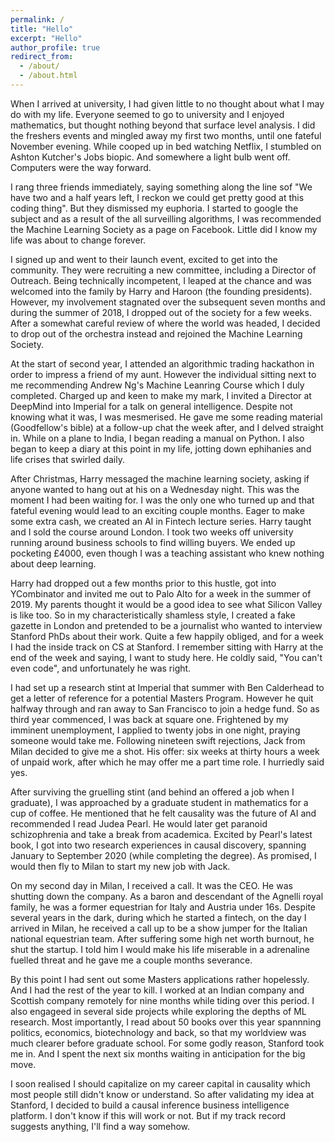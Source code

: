 ```yaml
---
permalink: /
title: "Hello"
excerpt: "Hello"
author_profile: true
redirect_from: 
  - /about/
  - /about.html
---
```


When I arrived at university, I had given little to no thought about what I may do with my life. Everyone seemed to go to university and I enjoyed mathematics, but thought nothing beyond that surface level analysis. I did the freshers events and mingled away my first two months, until one fateful November evening. While cooped up in bed watching Netflix, I stumbled on Ashton Kutcher's Jobs biopic. And somewhere a light bulb went off. Computers were the way forward. 

I rang three friends immediately, saying something along the line sof "We have two and a half years left, I reckon we could get pretty good at this coding thing". But they dismissed my euphoria. I started to google the subject and as a result of the all surveilling algorithms, I was recommended the Machine Learning Society as a page on Facebook. Little did I know my life was about to change forever. 

I signed up and went to their launch event, excited to get into the community. They were recruiting a new committee, including a Director of Outreach. Being technically incompetent, I leaped at the chance and was welcomed into the family by Harry and Haroon (the founding presidents). However, my involvement stagnated over the subsequent seven months and during the summer of 2018, I dropped out of the society for a few weeks. After a somewhat careful review of where the world was headed, I decided to drop out of the orchestra instead and rejoined the Machine Learning Society. 

At the start of second year, I attended an algorithmic trading hackathon in order to impress a friend of my aunt. However the individual sitting next to me recommending Andrew Ng's Machine Leanring Course which I duly completed. Charged up and keen to make my mark, I invited a Director at DeepMind into Imperial for a talk on general intelligence. Despite not knowing what it was, I was mesmerised. He gave me some reading material (Goodfellow's bible) at a follow-up chat the week after, and I delved straight in. While on a plane to India, I began reading a manual on Python. I also began to keep a diary at this point in my life, jotting down ephihanies and life crises that swirled daily. 

After Christmas, Harry messaged the machine learning society, asking if anyone wanted to hang out at his on a Wednesday night. This was the moment I had been waiting for. I was the only one who turned up and that fateful evening would lead to an exciting couple months. Eager to make some extra cash, we created an AI in Fintech lecture series. Harry taught and I sold the course around London. I took two weeks off university running around business schools to find willing buyers. We ended up pocketing £4000, even though I was a teaching assistant who knew nothing about deep learning. 

Harry had dropped out a few months prior to this hustle, got into YCombinator and invited me out to Palo Alto for a week in the summer of 2019. My parents thought it would be a good idea to see what Silicon Valley is like too. So in my characteristically shamless style, I created a fake gazette in London and pretended to be a journalist who wanted to interview Stanford PhDs about their work. Quite a few happily obliged, and for a week I had the inside track on CS at Stanford. I remember sitting with Harry at the end of the week and saying, I want to study here. He coldly said, "You can't even code", and unfortunately he was right. 

I had set up a research stint at Imperial that summer with Ben Calderhead to get a letter of reference for a potential Masters Program. However he quit halfway through and ran away to San Francisco to join a hedge fund. So as third year commenced, I was back at square one. Frightened by my imminent unemployment, I applied to twenty jobs in one night, praying someone would take me. Following nineteen swift rejections, Jack from Milan decided to give me a shot. His offer: six weeks at thirty hours a week of unpaid work, after which he may offer me a part time role. I hurriedly said yes.

After surviving the gruelling stint (and behind an offered a job when I graduate), I was approached by a graduate student in mathematics for a cup of coffee. He mentioned that he felt causality was the future of AI and recommended I read Judea Pearl. He would later get paranoid schizophrenia and take a break from academica. Excited by Pearl's latest book, I got into two research experiences in causal discovery, spanning January to September 2020 (while completing the degree). As promised, I would then fly to Milan to start my new job with Jack. 

On my second day in Milan, I received a call. It was the CEO. He was shutting down the company. As a baron and descendant of the Agnelli royal family, he was a former equestrian for Italy and Austria under 16s. Despite several years in the dark, during which he started a fintech, on the day I arrived in Milan, he received a call up to be a show jumper for the Italian national equestrian team. After suffering some high net worth burnout, he shut the startup. I told him I would make his life miserable in a adrenaline fuelled threat and he gave me a couple months severance. 

By this point I had sent out some Masters applications rather hopelessly. And I had the rest of the year to kill. I worked at an Indian company and Scottish company remotely for nine months while tiding over this period. I also engageed in several side projects while exploring the depths of ML research. Most importantly, I read about 50 books over this year spannning politics, economics, biotechnology and back, so that my worldview was much clearer before graduate school. For some godly reason, Stanford took me in. And I spent the next six months waiting in anticipation for the big move. 

I soon realised I should capitalize on my career capital in causality which most people still didn't know or understand. So after validating my idea at Stanford, I decided to build a causal inference business intelligence platform. I don't know if this will work or not. But if my track record suggests anything, I'll find a way somehow. 